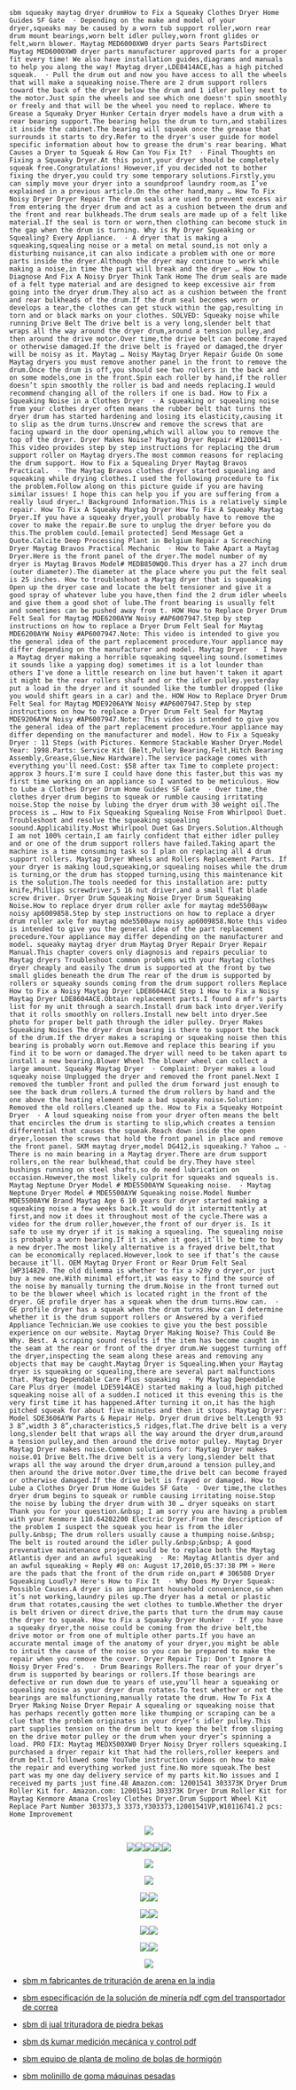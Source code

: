 
```
sbm squeaky maytag dryer drumHow to Fix a Squeaky Clothes Dryer Home Guides SF Gate  · Depending on the make and model of your dryer,squeaks may be caused by a worn tub support roller,worn rear drum mount bearings,worn belt idler pulley,worn front glides or felt,worn blower. Maytag MED6000XW0 dryer parts Sears PartsDirect Maytag MED6000XW0 dryer parts manufacturer approved parts for a proper fit every time! We also have installation guides,diagrams and manuals to help you along the way! Maytag dryer,LDE8414ACE,has a high pitched squeak.  · Pull the drum out and now you have access to all the wheels that will make a squeaking noise.There are 2 drum support rollers toward the back of the dryer below the drum and 1 idler pulley next to the motor.Just spin the wheels and see which one doesn't spin smoothly or freely and that will be the wheel you need to replace. Where to Grease a Squeaky Dryer Hunker Certain dryer models have a drum with a rear bearing support.The bearing helps the drum to turn,and stabilizes it inside the cabinet.The bearing will squeak once the grease that surrounds it starts to dry.Refer to the dryer's user guide for model specific information about how to grease the drum's rear bearing. What Causes a Dryer to Squeak & How Can You Fix It?  · Final Thoughts on Fixing a Squeaky Dryer.At this point,your dryer should be completely squeak free.Congratulations! However,if you decided not to bother fixing the dryer,you could try some temporary solutions.Firstly,you can simply move your dryer into a soundproof laundry room,as I’ve explained in a previous article.On the other hand,many … How To Fix Noisy Dryer Dryer Repair The drum seals are used to prevent excess air from entering the dryer drum and act as a cushion between the drum and the front and rear bulkheads.The drum seals are made up of a felt like material.If the seal is torn or worn,then clothing can become stuck in the gap when the drum is turning. Why is My Dryer Squeaking or Squealing? Every Appliance.  · A dryer that is making a squeaking,squealing noise or a metal on metal sound,is not only a disturbing nuisance,it can also indicate a problem with one or more parts inside the dryer.Although the dryer may continue to work while making a noise,in time the part will break and the dryer … How to Diagnose And Fix A Noisy Dryer Think Tank Home The drum seals are made of a felt type material and are designed to keep excessive air from going into the dryer drum.They also act as a cushion between the front and rear bulkheads of the drum.If the drum seal becomes worn or develops a tear,the clothes can get stuck within the gap,resulting in torn and or black marks on your clothes. SOLVED: Squeaky noise while running Drive Belt The drive belt is a very long,slender belt that wraps all the way around the dryer drum,around a tension pulley,and then around the drive motor.Over time,the drive belt can become frayed or otherwise damaged.If the drive belt is frayed or damaged,the dryer will be noisy as it. Maytag … Noisy Maytag Dryer Repair Guide On some Maytag dryers you must remove another panel in the front to remove the drum.Once the drum is off,you should see two rollers in the back and on some models,one in the front.Spin each roller by hand,if the roller doesn’t spin smoothly the roller is bad and needs replacing.I would recommend changing all of the rollers if one is bad. How to Fix a Squeaking Noise in a Clothes Dryer  · A squeaking or squealing noise from your clothes dryer often means the rubber belt that turns the dryer drum has started hardening and losing its elasticity,causing it to slip as the drum turns.Unscrew and remove the screws that are facing upward in the door opening,which will allow you to remove the top of the dryer. Dryer Makes Noise? Maytag Dryer Repair #12001541  · This video provides step by step instructions for replacing the drum support roller on Maytag dryers.The most common reasons for replacing the drum support. How to Fix a Squealing Dryer Maytag Bravos Practical.  · The Maytag Bravos clothes dryer started squealing and squeaking while drying clothes.I used the following procedure to fix the problem.Follow along on this picture guide if you are having similar issues! I hope this can help you if you are suffering from a really loud dryer…! Background Information.This is a relatively simple repair. How To Fix A Squeaky Maytag Dryer How To Fix A Squeaky Maytag Dryer.If you have a squeaky dryer,youll probably have to remove the cover to make the repair.Be sure to unplug the dryer before you do this.The problem could.[email protected] Send Message Get a Quote.Calcite Deep Processing Plant in Belgium Repair a Screeching Dryer Maytag Bravos Practical Mechanic  · How to Take Apart a Maytag Dryer.Here is the front panel of the dryer.The model number of my dryer is Maytag Bravos Model# MEDB850WQ0.This dryer has a 27 inch drum (outer diameter).The diameter at the place where you put the felt seal is 25 inches. How to troubleshoot a Maytag dryer that is squeaking Open up the dryer case and locate the belt tensioner and give it a good spray of whatever lube you have,then find the 2 drum idler wheels and give them a good shot of lube.The front bearing is usually felt and sometimes can be pushed away from t. HOW How to Replace Dryer Drum Felt Seal for Maytag MDE6200AYW Noisy #AP6007947.Step by step instructions on how to replace a Dryer Drum Felt Seal for Maytag MDE6200AYW Noisy #AP6007947.Note: This video is intended to give you the general idea of the part replacement procedure.Your appliance may differ depending on the manufacturer and model. Maytag Dryer  · I have a Maytag dryer making a horrible squeaking squeeling sound.(sometimes it sounds like a yapping dog) sometimes it is a lot lounder than others I've done a little research on line but haven't taken it apart it might be the rear rollers shaft and or the idler pulley.yesterday put a load in the dryer and it sounded like the tumbler dropped (like you would shift gears in a car) and the. HOW How to Replace Dryer Drum Felt Seal for Maytag MDE9206AYW Noisy #AP6007947.Step by step instructions on how to replace a Dryer Drum Felt Seal for Maytag MDE9206AYW Noisy #AP6007947.Note: This video is intended to give you the general idea of the part replacement procedure.Your appliance may differ depending on the manufacturer and model. How to Fix a Squeaky Dryer : 11 Steps (with Pictures. Kenmore Stackable Washer Dryer.Model Year: 1998.Parts: Service Kit (Belt,Pulley Bearing,Felt,Hitch Bearing Assembly,Grease,Glue,New Hardware).The service package comes with everything you'll need.Cost: $58 after tax Time to complete project: approx 3 hours.I'm sure I could have done this faster,but this was my first time working on an appliance so I wanted to be meticulous. How to Lube a Clothes Dryer Drum Home Guides SF Gate  · Over time,the clothes dryer drum begins to squeak or rumble causing irritating noise.Stop the noise by lubing the dryer drum with 30 weight oil.The process is … How to Fix Squeaking Squealing Noise From Whirlpool Duet. Troubleshoot and resolve the squeaking squealing soound.Applicability.Most Whirlpool Duet Gas Dryers.Solution.Although I am not 100% certain,I am fairly confident that either idler pulley and or one of the drum support rollers have failed.Taking apart the machine is a time consuming task so I plan on replacing all 4 drum support rollers. Maytag Dryer Wheels and Rollers Replacement Parts. If your dryer is making loud,squeaking,or squealing noises while the drum is turning,or the drum has stopped turning,using this maintenance kit is the solution.The tools needed for this installation are: putty knife,Phillips screwdriver,5 16 nut driver,and a small flat blade screw driver. Dryer Drum Squeaking Noise Dryer Drum Squeaking Noise.How to replace dryer drum roller axle for maytag mde5500ayw noisy ap6009858.Step by step instructions on how to replace a dryer drum roller axle for maytag mde5500ayw noisy ap6009858.Note this video is intended to give you the general idea of the part replacement procedure.Your appliance may differ depending on the manufacturer and model. squeaky maytag dryer drum Maytag Dryer Repair Dryer Repair Manual.This chapter covers only diagnosis and repairs peculiar to Maytag dryers Troubleshoot common problems with your Maytag clothes dryer cheaply and easily The drum is supported at the front by two small glides beneath the drum The rear of the drum is supported by rollers or squeaky sounds coming from the drum support rollers Replace How to Fix a Noisy Maytag Dryer LDE8604ACE Step 1 How to Fix a Noisy Maytag Dryer LDE8604ACE.Obtain replacement parts.I found a mfr's parts list for my unit through a search.Install drum back into dryer.Verify that it rolls smoothly on rollers.Install new belt into dryer.See photo for proper belt path through the idler pulley. Dryer Makes Squeaking Noises The dryer drum bearing is there to support the back of the drum.If the dryer makes a scraping or squeaking noise then this bearing is probably worn out.Remove and replace this bearing if you find it to be worn or damaged.The dryer will need to be taken apart to install a new bearing.Blower Wheel The blower wheel can collect a large amount. Squeaky Maytag Dryer  · Complaint: Dryer makes a loud squeaky noise Unplugged the dryer and removed the front panel.Next I removed the tumbler front and pulled the drum forward just enough to see the back drum rollers.A turned the drum rollers by hand and the one above the heating element made a bad squeaky noise.Solution: Removed the old rollers.Cleaned up the. How to Fix a Squeaky Hotpoint Dryer  · A loud squeaking noise from your dryer often means the belt that encircles the drum is starting to slip,which creates a tension differential that causes the squeak.Reach down inside the open dryer,loosen the screws that hold the front panel in place and remove the front panel. SKM maytag dryer,model DG412,is squeaking.? Yahoo … · There is no main bearing in a Maytag dryer.There are drum support rollers,on the rear bulkhead,that could be dry.They have steel bushings running on steel shafts,so do need lubrication on occasion.However,the most likely culprit for squeaks and squeals is. Maytag Neptune Dryer Model # MDE5500AYW Squeaking noise.  · Maytag Neptune Dryer Model # MDE5500AYW Squeaking noise.Model Number MDE5500AYW Brand Maytag Age 6 10 years Our dryer started making a squeaking noise a few weeks back.It would do it intermittently at first,and now it does it throughout most of the cycle.There was a video for the drum roller,however,the front of our dryer is. Is it safe to use my dryer if it is making a squealing. The squealing noise is probably a worn bearing.If it is,when it goes,it’ll be time to buy a new dryer.The most likely alternative is a frayed drive belt,that can be economically replaced.However,look to see if that’s the cause because it’ll. OEM Maytag Dryer Front or Rear Drum Felt Seal [WP314820. The old dilemma is whether to fix a >20y o dryer,or just buy a new one.With minimal effort,it was easy to find the source of the noise by manually turning the drum.Noise in the front turned out to be the blower wheel which is located right in the front of the dryer. GE profile dryer has a squeak when the drum turns.How can.  · GE profile dryer has a squeak when the drum turns.How can I determine whether it is the drum support rollers or Answered by a verified Appliance Technician.We use cookies to give you the best possible experience on our website. Maytag Dryer Making Noise? This Could Be Why. Best. A scraping sound results if the item has become caught in the seam at the rear or front of the dryer drum.We suggest turning off the dryer,inspecting the seam along these areas and removing any objects that may be caught.Maytag Dryer is Squealing.When your Maytag dryer is squeaking or squealing,there are several part malfunctions that. Maytag Dependable Care Plus squeaking  · My Maytag Dependable Care Plus dryer (model LDE5914ACE) started making a loud,high pitched squeaking noise all of a sudden.I noticed it this evening this is the very first time it has happened.After turning it on,it has the high pitched squeak for about five minutes and then it stops. Maytag Dryer: Model SDE3606AYW Parts & Repair Help. Dryer drum drive belt.Length 93 3 8”,width 3 8”,characteristics,5 ridges,flat.The drive belt is a very long,slender belt that wraps all the way around the dryer drum,around a tension pulley,and then around the drive motor pulley. Maytag Dryer Maytag Dryer makes noise.Common solutions for: Maytag Dryer makes noise.01 Drive Belt.The drive belt is a very long,slender belt that wraps all the way around the dryer drum,around a tension pulley,and then around the drive motor.Over time,the drive belt can become frayed or otherwise damaged.If the drive belt is frayed or damaged. How to Lube a Clothes Dryer Drum Home Guides SF Gate  · Over time,the clothes dryer drum begins to squeak or rumble causing irritating noise.Stop the noise by lubing the dryer drum with 30 … dryer squeaks on start Thank you for your question.&nbsp; I am sorry you are having a problem with your Kenmore 110.64202200 Electric Dryer.From the description of the problem I suspect the squeak you hear is from the idler pully.&nbsp; The drum rollers usually cause a thumping noise.&nbsp; The belt is routed around the idler pully.&nbsp;&nbsp; A good prevenative maintenance project would be to replace both the Maytag Atlantis dyer and an awful squeaking  · Re: Maytag Atlantis dyer and an awful squeaking « Reply #8 on: August 17,2010,05:37:38 PM » Here are the pads that the front of the drum ride on,part # 306508 Dryer Squeaking Loudly? Here's How to Fix It  · Why Does My Dryer Squeak: Possible Causes.A dryer is an important household convenience,so when it’s not working,laundry piles up.The dryer has a metal or plastic drum that rotates,causing the wet clothes to tumble.Whether the dryer is belt driven or direct drive,the parts that turn the drum may cause the dryer to squeak. How to Fix a Squeaky Dryer Hunker  · If you have a squeaky dryer,the noise could be coming from the drive belt,the drive motor or from one of multiple other parts.If you have an accurate mental image of the anatomy of your dryer,you might be able to intuit the cause of the noise so you can be prepared to make the repair when you remove the cover. Dryer Repair Tip: Don't Ignore A Noisy Dryer Fred's.  · Drum Bearings Rollers.The rear of your dryer’s drum is supported by bearings or rollers.If those bearings are defective or run down due to years of use,you’ll hear a squeaking or squealing noise as your dryer drum rotates.To test whether or not the bearings are malfunctioning,manually rotate the drum. How To Fix A Dryer Making Noise Dryer Repair A squealing or squeaking noise that has perhaps recently gotten more like thumping or scraping can be a clue that the problem originates in your dryer’s idler pulley.This part supplies tension on the drum belt to keep the belt from slipping on the drive motor pulley or the drum when your dryer’s spinning a load. PRO FIX: Maytag MEDX500XW0 Dryer Noisy Dryer rollers squeaking.I purchased a dryer repair kit that had the rollers,roller keepers and drum belt.I followed some YouTube instruction videos on how to make the repair and everything worked just fine.No more squeak.The best part was my one day delivery service of my parts kit.No issues and I received my parts just fine.48 Amazon.com: 12001541 303373K Dryer Drum Roller Kit for. Amazon.com: 12001541 303373K Dryer Drum Roller Kit for Maytag Kenmore Amana Crosley Clothes Dryer.Drum Support Wheel Kit Replace Part Number 303373,3 3373,Y303373,12001541VP,W10116741.2 pcs: Home Improvement 
```

<div align="center">

<a href="https://es-crusher.shibang-china.com/github&k=sbm+squeaky+maytag+dryer+drum"><img src="https://static.shibang-china.com/es/crusher/logo.jpg"></a>

<a href="https://es-crusher.shibang-china.com/github&k=sbm+squeaky+maytag+dryer+drum"><img src="https://static.shibang-china.com/es/crusher/index.jpg"></a><a href="https://es-crusher.shibang-china.com/material.htmlgithub&k=sbm+squeaky+maytag+dryer+drum"><img src="https://static.shibang-china.com/es/crusher/material.jpg"></a><a href="https://es-crusher.shibang-china.com/application.htmlgithub&k=sbm+squeaky+maytag+dryer+drum"><img src="https://static.shibang-china.com/es/crusher/application.jpg"></a><a href="https://es-crusher.shibang-china.com/aboutus.htmlgithub&k=sbm+squeaky+maytag+dryer+drum"><img src="https://static.shibang-china.com/es/crusher/aboutus.jpg"></a><a href="https://es-crusher.shibang-china.com/contact.htmlgithub&k=sbm+squeaky+maytag+dryer+drum"><img src="https://static.shibang-china.com/es/crusher/contact.jpg"></a>

<a href="https://es-crusher.shibang-china.com/github&k=sbm+squeaky+maytag+dryer+drum"><img src="https://static.shibang-china.com/es/crusher/banner.jpg"></a>

<a href="https://swt.shibang-china.com/github&k=sbm+squeaky+maytag+dryer+drum"><img src="https://static.shibang-china.com/es/crusher/text.jpg"></a>

<a href="https://swt.shibang-china.com/github&k=sbm+squeaky+maytag+dryer+drum"><img src="https://static.shibang-china.com/es/crusher/chat.jpg"></a><a href="https://es-crusher.shibang-china.com/contact.htmlgithub&k=sbm+squeaky+maytag+dryer+drum"><img src="https://static.shibang-china.com/es/crusher/message.jpg"></a>

<a href="https://es-crusher.shibang-china.com/products/pe.htmlgithub&k=sbm+squeaky+maytag+dryer+drum"><img src="https://static.shibang-china.com/es/crusher/pe.jpg"></a><a href="https://es-crusher.shibang-china.com/products/pf.htmlgithub&k=sbm+squeaky+maytag+dryer+drum"><img src="https://static.shibang-china.com/es/crusher/pf.jpg"></a>

<a href="https://es-crusher.shibang-china.com/products/hpt.htmlgithub&k=sbm+squeaky+maytag+dryer+drum"><img src="https://static.shibang-china.com/es/crusher/hpt.jpg"></a><a href="https://es-crusher.shibang-china.com/products/vsi.htmlgithub&k=sbm+squeaky+maytag+dryer+drum"><img src="https://static.shibang-china.com/es/crusher/vsi.jpg"></a>

<a href="https://es-crusher.shibang-china.com/products/klv.htmlgithub&k=sbm+squeaky+maytag+dryer+drum"><img src="https://static.shibang-china.com/es/crusher/klv.jpg"></a><a href="https://es-crusher.shibang-china.com/products/portable.htmlgithub&k=sbm+squeaky+maytag+dryer+drum"><img src="https://static.shibang-china.com/es/crusher/portable.jpg"></a>

<a href="https://swt.shibang-china.com/github&k=sbm+squeaky+maytag+dryer+drum"><img src="https://static.shibang-china.com/es/crusher/case.jpg"></a>

</div>


* [sbm m fabricantes de trituración de arena en la india](sbm%20m%20fabricantes%20de%20trituraci%C3%B3n%20de%20arena%20en%20la%20india.md)

* [sbm especificación de la solución de minería pdf cgm del transportador de correa](sbm%20especificaci%C3%B3n%20de%20la%20soluci%C3%B3n%20de%20miner%C3%ADa%20pdf%20cgm%20del%20transportador%20de%20correa.md)

* [sbm di jual trituradora de piedra bekas](sbm%20di%20jual%20trituradora%20de%20piedra%20bekas.md)

* [sbm ds kumar medición mecánica y control pdf](sbm%20ds%20kumar%20medici%C3%B3n%20mec%C3%A1nica%20y%20control%20pdf.md)

* [sbm equipo de planta de molino de bolas de hormigón](sbm%20equipo%20de%20planta%20de%20molino%20de%20bolas%20de%20hormig%C3%B3n.md)

* [sbm molinillo de goma máquinas pesadas](sbm%20molinillo%20de%20goma%20m%C3%A1quinas%20pesadas.md)